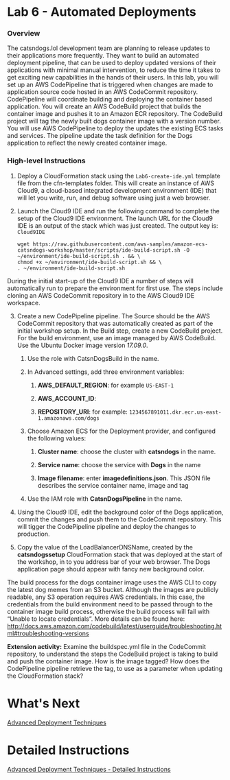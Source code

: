 # Lab 6 - Automated Deployments
### Overview
The catsndogs.lol development team are planning to release updates to their applications more frequently. They want to build an automated deployment pipeline, that can be used to deploy updated versions of their applications with minimal manual intervention, to reduce the time it takes to get exciting new capabilities in the hands of their users.
In this lab, you will set up an AWS CodePipeline that is triggered when changes are made to application source code hosted in an AWS CodeCommit repository. CodePipeline will coordinate building and deploying the container based application.
You will create an AWS CodeBuild project that builds the container image and pushes it to an Amazon ECR repository. The CodeBuild project will tag the newly built dogs container image with a version number.
You will use AWS CodePipeline to deploy the updates the existing ECS tasks and services. The pipeline update the task definition for the Dogs application to reflect the newly created container image.


### High-level Instructions

1.	Deploy a CloudFormation stack using the `Lab6-create-ide.yml` template file from the cfn-templates folder. This will create an instance of AWS Cloud9, a cloud-based integrated development environment (IDE) that will let you write, run, and debug software using just a web browser.

2.  Launch the Cloud9 IDE and run the following command to complete the setup of the Cloud9 IDE environment. The launch URL for the Cloud9 IDE is an output of the stack which was just created. The output key is: `Cloud9IDE`

    ```
    wget https://raw.githubusercontent.com/aws-samples/amazon-ecs-catsndogs-workshop/master/scripts/ide-build-script.sh -O ~/environment/ide-build-script.sh . && \
    chmod +x ~/environment/ide-build-script.sh && \
    . ~/environment/ide-build-script.sh
    ```

During the initial start-up of the Cloud9 IDE a number of steps will automatically run to prepare the environment for first use. The steps include cloning an AWS CodeCommit repository in to the AWS Cloud9 IDE workspace.

3.	Create a new CodePipeline pipeline. The Source should be the AWS CodeCommit repository that was automatically created as part of the initial workshop setup. In the Build step, create a new CodeBuild project. For the build environment, use an image managed by AWS CodeBuild. Use the Ubuntu Docker image version *17.09.0*.

    1.	Use the role with CatsnDogsBuild in the name.

    2.	In Advanced settings, add three environment variables:

        1. **AWS_DEFAULT_REGION**: *<your AWS region>* for example `US-EAST-1`

        2. **AWS_ACCOUNT_ID**: *<the account ID of your AWS account>*

        3. **REPOSITORY_URI**: *<URI of your dogs ECR repository>* for example: `1234567891011.dkr.ecr.us-east-1.amazonaws.com/dogs`

    3.	Choose Amazon ECS for the Deployment provider, and configured the following values:

        1. **Cluster name**: choose the cluster with **catsndogs** in the name.

        2. **Service name**: choose the service with **Dogs** in the name

        3. **Image filename**: enter **imagedefinitions.json**. This JSON file describes the service container name, image and tag

    4.	Use the IAM role with **CatsnDogsPipeline** in the name.

4. Using the Cloud9 IDE, edit the background color of the Dogs application, commit the changes and push them to the CodeCommit repository. This will tigger the CodePipeline pipeline and deploy the changes to production.

5.	Copy the value of the LoadBalancerDNSName, created by the **catsndogssetup** CloudFormation stack that was deployed at the start of the workshop, in to you address bar of your web browser. The Dogs application page should appear with fancy new background color.

The build process for the dogs container image uses the AWS CLI to copy the latest dog memes from an S3 bucket. Although the images are publicly readable, any S3 operation requires AWS credentials. In this case, the credentials from the build environment need to be passed through to the container image build process, otherwise the build process will fail with “Unable to locate credentials”.
More details can be found here: http://docs.aws.amazon.com/codebuild/latest/userguide/troubleshooting.html#troubleshooting-versions

**Extension activity:** Examine the buildspec.yml file in the CodeCommit repository, to understand the steps the CodeBuild project is taking to build and push the container image. How is the image tagged? How does the CodePipeline pipeline retrieve the tag, to use as a parameter when updating the CloudFormation stack?

# What's Next
[Advanced Deployment Techniques](../Lab-7-Artifacts/)

# Detailed Instructions
[Advanced Deployment Techniques - Detailed Instructions](./lab6-detailed-steps.md)
